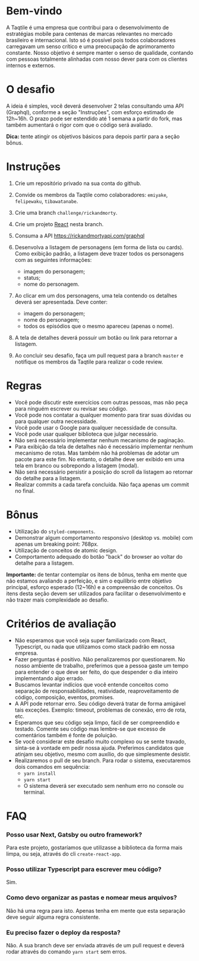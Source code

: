 # Bem-vindo
A Taqtile é uma empresa que contribui para o desenvolvimento de estratégias mobile para centenas de marcas relevantes no mercado brasileiro e internacional. Isto só é possível pois todos colaboradores carregavam um senso crítico e uma preocupação de aprimoramento constante. Nosso objetivo é sempre manter o senso de qualidade, contando com pessoas totalmente alinhadas com nosso dever para com os clientes internos e externos. 

# O desafio
A ideia é simples, você deverá desenvolver 2 telas consultando uma API (Graphql), conforme a seção "Instruções", com esforço estimado de 12h~16h. O prazo pode ser estendido até 1 semana a partir do fork, mas também aumentará o rigor com que o código será avaliado.

**Dica:** tente atingir os objetivos básicos para depois partir para a seção bônus.

# Instruções
1. Crie um repositório privado na sua conta do github.
2. Convide os membros da Taqtile como colaboradores: `emiyake`, `felipewaku`, `tibawatanabe`.
3. Crie uma branch `challenge/rickandmorty`. 
4. Crie um projeto [React](https://pt-br.reactjs.org/docs/create-a-new-react-app.html#create-react-app) nesta branch.
5. Consuma a API https://rickandmortyapi.com/graphql
6. Desenvolva a listagem de personagens (em forma de lista ou cards). Como exibição padrão, a listagem deve trazer todos os personagens com as seguintes informações:
   - imagem do personagem;
   - status;
   - nome do personagem.
 
7. Ao clicar em um dos personagens, uma tela contendo os detalhes deverá ser apresentada. Deve conter:
   - imagem do personagem;
   - nome do personagem;
   - todos os episódios que o mesmo apareceu (apenas o nome).
 
8. A tela de detalhes deverá possuir um botão ou link para retornar a listagem.
9. Ao concluir seu desafio, faça um pull request para a branch `master` e notifique os membros da Taqtile para realizar o code review.

# Regras
- Você pode discutir este exercícios com outras pessoas, mas não peça para ninguém escrever ou revisar seu código.
- Você pode nos contatar a qualquer momento para tirar suas dúvidas ou para qualquer outra necessidade.
- Você pode usar o Google para qualquer necessidade de consulta.
- Você pode usar qualquer biblioteca que julgar necessário.
- Não será necessário implementar nenhum mecanismo de paginação.
- Para exibição da tela de detalhes não é necessário implementar nenhum mecanismo de rotas. Mas também não há problemas de adotar um pacote para este fim. No entanto, o detalhe deve ser exibido em uma tela em branco ou sobrepondo a listagem (modal).
- Não será necessário persistir a posição do scroll da listagem ao retornar do detalhe para a listagem.
- Realizar commits a cada tarefa concluída. Não faça apenas um commit no final.

# Bônus
- Utilização do `styled-components`.
- Demonstrar algum comportamento responsivo (desktop vs. mobile) com apenas um breaking point: 768px.
- Utilização de conceitos de atomic design.
- Comportamento adequado do botão "back" do browser ao voltar do detalhe para a listagem.

**Importante:** de tentar contemplar os itens de bônus, tenha em mente que não estamos avaliando a perfeição, e sim o equilíbrio entre objetivo principal, esforço esperado (12~16h) e a compreensão de conceitos. Os itens desta seção devem ser utilizados para facilitar o desenvolvimento e não trazer mais complexidade ao desafio.

# Critérios de avaliação
- Não esperamos que você seja super familiarizado com React, Typescript, ou nada que utilizamos como stack padrão em nossa empresa.
- Fazer perguntas é positivo. Não penalizaremos por questionarem. No nosso ambiente de trabalho, preferimos que a pessoa gaste um tempo para entender o que deve ser feito, do que despender o dia inteiro implementando algo errado.
- Buscamos levantar indícios que você entende conceitos como separação de responsabilidades, reatividade, reaproveitamento de código, composição, eventos, promises.
- A API pode retornar erro. Seu código deverá tratar de forma amigável tais exceções. Exemplo: timeout, problemas de conexão, erro de rota, etc.
- Esperamos que seu código seja limpo, fácil de ser compreendido e testado. Comente seu código mas lembre-se que excesso de comentários também é fonte de poluição.
- Se você considerar este desafio muito complexo ou se sente travado, sinta-se à vontade em pedir nossa ajuda. Preferimos candidatos que atinjam seu objetivo, mesmo com auxílio, do que simplesmente desistir.
- Realizaremos o pull de seu branch. Para rodar o sistema, executaremos dois comandos em sequência:
  - `yarn install`
  - `yarn start`
  - O sistema deverá ser executado sem nenhum erro no console ou terminal.

# FAQ
### Posso usar Next, Gatsby ou outro framework?
Para este projeto, gostaríamos que utilizasse a biblioteca da forma mais limpa, ou seja, através do cli `create-react-app`.

### Posso utilizar Typescript para escrever meu código?
Sim.

### Como devo organizar as pastas e nomear meus arquivos?
Não há uma regra para isto. Apenas tenha em mente que esta separação deve seguir alguma regra consistente.

### Eu preciso fazer o deploy da resposta?
Não. A sua branch deve ser enviada através de um pull request e deverá rodar através do comando `yarn start` sem erros.
